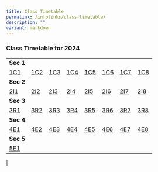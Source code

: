 ```yaml
---
title: Class Timetable
permalink: /infolinks/class-timetable/
description: ""
variant: markdown
---
```

### **Class Timetable for 2024**

| | | | | | | | | 
|---|---|---|---|---|---|---|---|
| **Sec 1** |  |  |  |  |  |  |  |
|[1C1](/files/TERM120241C1.pdf)  | [1C2](/files/TERM12024IC2.pdf) | [1C3](/files/TERM12024IC3.pdf) | [1C4](/files/TERM12024IC4.pdf) | [1C5](/files/TERM120241C5.pdf) | [1C6](/files/TERM120241C6.pdf) | [1C7](/files/TERM120241C7.pdf) | [1C8](/files/TERM120241C8.pdf) |
| **Sec 2** |  |  |  |  |  |  |  |
| [2I1](/files/TERM120242I1.pdf) | [2I2](/files/TERM120242I2.pdf) | [2I3](/files/TERM120242I3.pdf)| [2I4](/files/TERM120242I4.pdf) | [2I5](/files/TERM120242I5.pdf)| [2I6](/files/TERM120242I6.pdf) | [2I7](/files/TERM120242I7.pdf) | [2I8](/files/TERM120242I8.pdf)|
| **Sec 3** |  |  |  |  |  |  |  |
| [3R1](/files/TERM120243R1.pdf) | [3R2](/files/TERM120243R2.pdf)| [3R3](/files/TERM120243R3.pdf) | [3R4](/files/TERM120243R4.pdf)  | [3R5](/files/TERM120243R5.pdf)| [3R6](/files/TERM120243R6.pdf)| [3R7](/files/TERM120243R7.pdf)| [3R8](/files/TERM120243R8.pdf) |
| **Sec 4** |  |  |  |  |  |  |  |
| [4E1](/files/TERM120244E1.pdf) | [4E2](/files/TERM120244E2.pdf) |[4E3](/files/TERM120244E3.pdf)| [4E4](/files/TERM120244E4.pdf)| [4E5](/files/TERM120244E5.pdf)| [4E6](/files/TERM120244E6.pdf) | [4E7](/files/TERM120244E7.pdf) | [4E8](/files/TERM120244E8.pdf) |
| **Sec 5** |  |  |  |  |  |  |  |
|[5E1](/files/TERM120245E1.pdf)| 
|